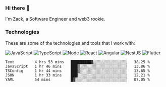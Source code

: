 ### Hi there 👋
I'm Zack, a Software Engineer and web3 rookie.

### Technologies
These are some of the technologies and tools that I work with:

![JavaScript](https://img.shields.io/badge/JavaScript-323330.svg?logo=javascript&logoColor=F7DF1E) 
![TypeScript](https://img.shields.io/badge/TypeScript-007ACC.svg?logo=typescript&logoColor=white) 
![Node](https://img.shields.io/badge/Node.js-43853D.svg?logo=node.js&logoColor=white)
![React](https://img.shields.io/badge/React-20232a.svg?logo=react&logoColor=61DAFB) 
![Angular](https://img.shields.io/badge/Angular-E23237.svg?logo=angularjs&logoColor=white)
![NestJS](https://img.shields.io/badge/NestJS-E0234E?logo=nestjs&logoColor=white)
![Flutter](https://img.shields.io/badge/Flutter-02569B.svg?logo=flutter&logoColor=white)

<!--START_SECTION:waka-->

```text
Text         4 hrs 53 mins   █████████▓░░░░░░░░░░░░░░░   38.25 %
JavaScript   1 hr 46 mins    ███▒░░░░░░░░░░░░░░░░░░░░░   13.86 %
TSConfig     1 hr 44 mins    ███▒░░░░░░░░░░░░░░░░░░░░░   13.65 %
JSON         1 hr 33 mins    ███░░░░░░░░░░░░░░░░░░░░░░   12.21 %
YAML         54 mins         █▓░░░░░░░░░░░░░░░░░░░░░░░   07.05 %
```

<!--END_SECTION:waka-->
